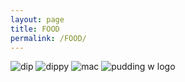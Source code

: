 ```yaml
---
layout: page
title: FOOD
permalink: /FOOD/
---
```

![dip](https://github.com/user-attachments/assets/12243dfb-06b6-4dd1-90ed-bc05e627c03d)
![dippy](https://github.com/user-attachments/assets/1c69d243-0f65-4519-a342-3da27a00a0f8)
![mac](https://github.com/user-attachments/assets/15043130-d958-4b98-b294-82fb86c111f0)
![pudding w logo](https://github.com/user-attachments/assets/dfcde7a3-b85b-4a6f-a4a7-ba7b138266c7)
